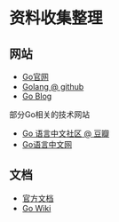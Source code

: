 资料收集整理
==========

## 网站

- [Go官网](https://golang.org/)
- [Golang @ github ](https://github.com/golang/go)
- [Go Blog](https://blog.golang.org/)

部分Go相关的技术网站


- [Go 语言中文社区 @ 豆瓣](https://www.douban.com/group/topic/9766700/)
- [Go语言中文网](https://golang.top/)

## 文档

- [官方文档](https://golang.org/doc/)
- [Go Wiki](https://golang.org/wiki)











